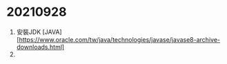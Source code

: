 # 20210928
1. 安裝JDK [JAVA][https://www.oracle.com/tw/java/technologies/javase/javase8-archive-downloads.html]
2. 
